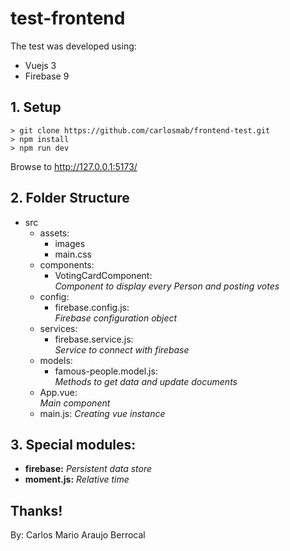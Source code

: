 # test-frontend


The test was developed using: 
- Vuejs 3
- Firebase 9


## 1. Setup

    > git clone https://github.com/carlosmab/frontend-test.git
    > npm install
    > npm run dev
Browse to http://127.0.0.1:5173/

## 2. Folder Structure

- src   
    - assets: 
        - images
        - main.css
    - components: 
        - VotingCardComponent: \
            _Component to display every Person and posting votes_
    - config: 
        - firebase.config.js: \
            _Firebase configuration object_ 
    - services: 
        - firebase.service.js: \
            _Service to connect with firebase_  
    - models: 
        - famous-people.model.js: \
            _Methods to get data and update documents_
    - App.vue: \
        _Main component_
    - main.js: 
        _Creating vue instance_ 

## 3. Special modules:
- **firebase:** _Persistent data store_
- **moment.js:** _Relative time_

## Thanks!

By: Carlos Mario Araujo Berrocal